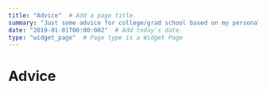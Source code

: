 ```yaml
---
title: "Advice"  # Add a page title.
summary: "Just some advice for college/grad school based on my personal experiences."  # Add a page description.
date: "2019-01-01T00:00:00Z"  # Add today's date.
type: "widget_page"  # Page type is a Widget Page
---
```

# Advice